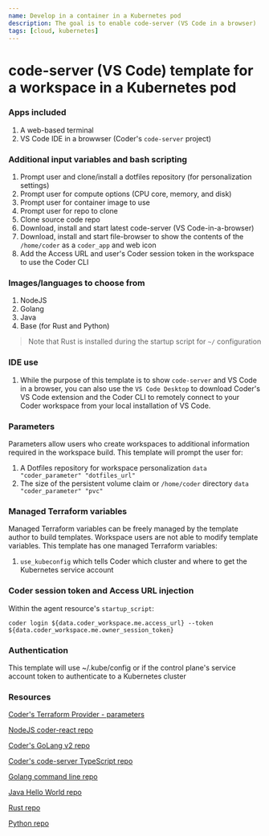 ```yaml
---
name: Develop in a container in a Kubernetes pod
description: The goal is to enable code-server (VS Code in a browser) 
tags: [cloud, kubernetes]
---
```


# code-server (VS Code) template for a workspace in a Kubernetes pod

### Apps included

1. A web-based terminal
1. VS Code IDE in a browwser (Coder's `code-server` project)

### Additional input variables and bash scripting

1. Prompt user and clone/install a dotfiles repository (for personalization settings)
1. Prompt user for compute options (CPU core, memory, and disk)
1. Prompt user for container image to use
1. Prompt user for repo to clone
1. Clone source code repo
1. Download, install and start latest code-server (VS Code-in-a-browser)
1. Download, install and start file-browser to show the contents of the `/home/coder` as a `coder_app` and web icon
1. Add the Access URL and user's Coder session token in the workspace to use the Coder CLI

### Images/languages to choose from

1. NodeJS
1. Golang
1. Java
1. Base (for Rust and Python)

> Note that Rust is installed during the startup script for `~/` configuration

### IDE use

1. While the purpose of this template is to show `code-server` and VS Code in a browser, you can also use the `VS Code Desktop` to download Coder's VS Code extension and the Coder CLI to remotely connect to your Coder workspace from your local installation of VS Code.

### Parameters

Parameters allow users who create workspaces to additional information required in the workspace build. This template will prompt the user for:

1. A Dotfiles repository for workspace personalization `data "coder_parameter" "dotfiles_url"`
2. The size of the persistent volume claim or `/home/coder` directory `data "coder_parameter" "pvc"`

### Managed Terraform variables

Managed Terraform variables can be freely managed by the template author to build templates. Workspace users are not able to modify template variables. This template has one managed Terraform variables:

1. `use_kubeconfig` which tells Coder which cluster and where to get the Kubernetes service account

### Coder session token and Access URL injection

Within the agent resource's `startup_script`:

```hcl
coder login ${data.coder_workspace.me.access_url} --token ${data.coder_workspace.me.owner_session_token}
```

### Authentication

This template will use ~/.kube/config or if the control plane's service account token to authenticate to a Kubernetes cluster

### Resources

[Coder's Terraform Provider - parameters](https://registry.terraform.io/providers/coder/coder/latest/docs/data-sources/parameter)

[NodeJS coder-react repo](https://github.com/mark-theshark/coder-react)

[Coder's GoLang v2 repo](https://github.com/coder/coder)

[Coder's code-server TypeScript repo](https://github.com/coder/code-server)

[Golang command line repo](https://github.com/sharkymark/commissions)

[Java Hello World repo](https://github.com/sharkymark/java_helloworld)

[Rust repo](https://github.com/sharkymark/rust-hw)

[Python repo](https://github.com/sharkymark/python_commissions)
